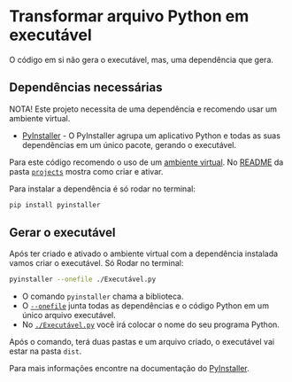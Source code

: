 # Transformar arquivo Python em executável

O código em si não gera o executável, mas, uma dependência que gera.

## Dependências necessárias

NOTA! Este projeto necessita de uma dependência e recomendo usar um ambiente virtual.

- [PyInstaller](https://pyinstaller.org/en/stable/) - O PyInstaller agrupa um aplicativo Python e todas as suas dependências em um único pacote, gerando o executável.

Para este código recomendo o uso de um [ambiente virtual](../README.md#ambiente-virtual). No [README](../README.md) da pasta [`projects`](../) mostra como criar e ativar.

Para instalar a dependência é só rodar no terminal:

```bash
pip install pyinstaller
```

## Gerar o executável

Após ter criado e ativado o ambiente virtual com a dependência instalada vamos criar o executável. Só Rodar no terminal:

```bash
pyinstaller --onefile ./Executável.py
```

- O comando `pyinstaller` chama a biblioteca.
- O [`--onefile`](https://pyinstaller.org/en/stable/usage.html#cmdoption-F) junta todas as dependências e o código Python em um único arquivo executável.
- No [`./Executável.py`](Executavel.py) você irá colocar o nome do seu programa Python.

Após o comando, terá duas pastas e um arquivo criado, o executável vai estar na pasta `dist`.

Para mais informações encontre na documentação do [PyInstaller](https://pyinstaller.org/en/stable/usage.html#using-pyinstaller).
